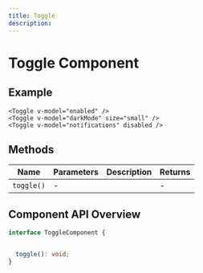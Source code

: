 ```yaml
---
title: Toggle
description: 
---
```


# Toggle Component



## Example

```vue
<Toggle v-model="enabled" />
<Toggle v-model="darkMode" size="small" />
<Toggle v-model="notifications" disabled />
```

## Methods

| Name | Parameters | Description | Returns |
|------|------------|-------------|---------|
| `toggle()` | - |  | - |

## Component API Overview

```typescript
interface ToggleComponent {


  toggle(): void;
}
```

